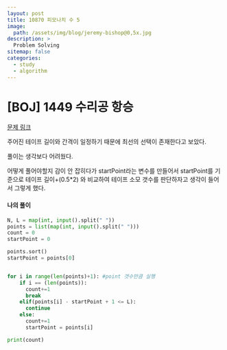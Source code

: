 ```yaml
---
layout: post
title: 10870 피모나치 수 5
image:
  path: /assets/img/blog/jeremy-bishop@0,5x.jpg
description: >
  Problem Solving
sitemap: false
categories:
  - study
  - algorithm
---
```


# [BOJ] 1449 수리공 항승

[문제 링크](https://boj.kr/1449)

주어진 테이프 길이와 간격이 일정하기 때문에 최선의 선택이 존재한다고 보았다.

풀이는 생각보다 어려웠다.

어떻게 풀어야할지 감이 안 잡히다가 startPoint라는 변수를 만들어서 startPoint를 기준으로 테이프 길이+(0.5*2) 와 비교하여 테이프 소모 갯수를 판단하자고 생각이 들어서 그렇게 했다.


#### 나의 풀이

```python
N, L = map(int, input().split(" "))
points = list(map(int, input().split(" ")))
count = 0
startPoint = 0

points.sort()
startPoint = points[0]


for i in range(len(points)+1): #point 갯수만큼 실행
    if i == (len(points)):
      count+=1
      break
    elif(points[i] - startPoint + 1 <= L):
      continue
    else:
      count+=1
      startPoint = points[i]

print(count)
```
